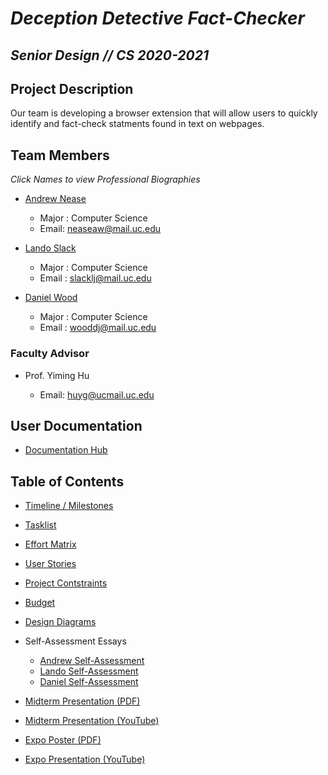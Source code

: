 # ***Deception Detective Fact-Checker*** 
## ***Senior Design // CS 2020-2021***

## Project Description
Our team is developing a browser extension that will allow users to quickly identify and fact-check statments found in text on webpages.

## Team Members
*Click Names to view Professional Biographies*
- [Andrew Nease](bios/andrew-professional-bio.md) 
  - Major : Computer Science
  - Email: neaseaw@mail.uc.edu
  
- [Lando Slack](bios/lando-professional-bio.md)
  - Major : Computer Science
  - Email : slacklj@mail.uc.edu
  
- [Daniel Wood](bios/wooddj-bio.md)
  - Major : Computer Science
  - Email : wooddj@mail.uc.edu
  

### Faculty Advisor
- Prof. Yiming Hu
  
  - Email: huyg@ucmail.uc.edu

## User Documentation
- [Documentation Hub](documentation/README.md)

## Table of Contents
- [Timeline / Milestones](timeline.md)
  
- [Tasklist](tasklist.md)
  
- [Effort Matrix](effort_matrix.md)
  
- [User Stories](user_stories.md)
  
- [Project Contstraints](major_constraints.md)
  
- [Budget](budget.md)
  
- [Design Diagrams](homework/design-diagrams/design-diagrams.pdf)
  
- Self-Assessment Essays
  - [Andrew Self-Assessment](homework/assignment-3-individual-assessment/andrew-self-assessment.pdf)
  - [Lando Self-Assessment](homework/assignment-3-individual-assessment/lando-self-assessment.pdf)
  - [Daniel Self-Assessment](homework/assignment-3-individual-assessment/daniel-self-assessment.pdf)
  
- [Midterm Presentation (PDF)](midterm-presentation/midterm-presentation.pdf)
  
- [Midterm Presentation (YouTube)](https://youtu.be/DVbeR4Ez9uc)

- [Expo Poster (PDF)](expo-presentation/ExpoPoster.pdf)

- [Expo Presentation (YouTube)](https://www.youtube.com/watch?v=biNK3sTQTkQ)
